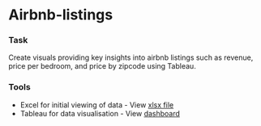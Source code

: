 # Airbnb-listings

### Task
Create visuals providing key insights into airbnb listings such as revenue, price per bedroom, and price by zipcode using Tableau.

### Tools
- Excel for initial viewing of data - View [xlsx file](https://github.com/Baguette0812/Airbnb-listings/blob/main/AirbnbData.rar)
- Tableau for data visualisation - View [dashboard](https://public.tableau.com/app/profile/edmon.youekana/viz/AirbnbListings_17127334781010/Dashboard1?publish=yes)
